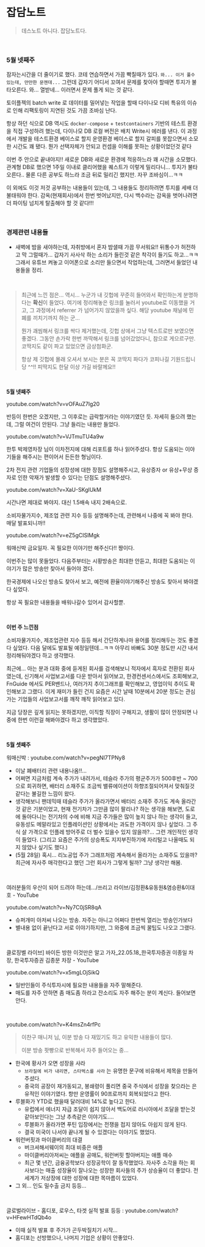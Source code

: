 # 잡담노트

> 데스노트 아니다. 잡담노트다.<br>

<br>

### 5월 넷째주

잠자는시간을 더 줄이기로 했다. 코테 연습하면서 가끔 빡칠때가 있다. `와... 이거 풀수 있는데, 만만한 문젠데...` 그런데 갑자기 어디서 꼬여서 문제를 찾아야 할때면 투지가 불타오른다. 와... 열받네... 이러면서 문제 풀게 되는 것 같다.<br>

토이플젝의 batch write 로 데이터를 밀어넣는 작업을 할때 다이나모 디비 특유의 이슈로 인해 리팩토링이 지연된 것도 가끔 조바심 난다. 

항상 하던 식으로 DB 역시도 `docker-compose` + `testcontainers` 기반의 테스트 환경을 직접 구성하려 했는데, 다이나모 DB 로컬 버전은 배치 Write시 에러를 낸다. 이 과정에서 개발을 테스트환경 베이스로 할지 운영환경 베이스로 할지 갈피를 못잡으면서 소모한 시간도 꽤 됐다. 뭔가 선택자체가 안되고 컨셉을 이해를 못하는 상황이었던것 같다<br>

이번 주 안으로 끝내야지!! 새로운 DB와 새로운 환경에 적응하느라 꽤 시간을 소모했다. 관계형 DB로 했으면 1주일 이내로 클리어했을 퀘스트가 이렇게 밀리다니... 투지가 불타오른다.. 물론 다른 공부도 하느라 조금 뒤로 밀리긴 했지만. 자꾸 조바심이...ㅋㅋ<br>

이 외에도 이것 저것 공부하는 내용들이 있는데, 그 내용들도 정리하려면 투지를 세배 더 불태워야 한다. 감옥(현재회사)에서 한번 벗어났지만, 다시 백수라는 감옥을 벗어나려면 더 파이팅 넘치게 탈출해야 할 것 같다!!!<br>

<br>

### 경제관련 내용들 

- 새벽에 밤을 새야하는데, 자취방에서 혼자 밤샐때 가끔 무서워요!! 뒤통수가 허전하고 막 그럴때가... 갑자기 사사삭 하는 소리가 들린것 같은 착각이 들기도 하고...ㅋㅋ 그래서 유튜브 켜놓고 이어폰으로 소리만 들으면서 작업하는데, 그러면서 들었던 내용들을 정리.

<br>

> 최근에 느낀 점은... 역시... 누군가 내 깃헙에 꾸준히 들어와서 확인하는게 분명하다는 **확신**이 들었다. 여기에 정리해놓은 링크를 눌러서 youtube로 이동했을 거고, 그 과정에서 referrer 가 넘어가지 않았을까 싶다. 해당 youtube 채널에 민폐를 끼치기까지 하는 군...<br>
>
> 뭔가 괘씸해서 링크를 싹다 제거했는데, 깃헙 상에서 그냥 텍스트로만 보였으면 좋겠다. 그동안 손가락 한번 까딱해서 링크를 넘어갔었다니, 참으로 게으르구만. 코딱지도 같이 파고 있었으면 금상첨화군. <br>
>
> 항상 제 깃헙에 몰래 오셔서 보시는 분은 꼭 코딱지 파다가 코피나길 기원드립니당 ^^!! 피딱지도 한달 이상 가길 바랄께요!!<br>

<br>

**5월 넷째주**

youtube.com/watch?v=vOFAuZ7lg20<br>

반등이 한번은 오겠지만, 그 이후로는 급락할거라는 이야기였던 듯. 자세히 들으려 했는데, 그럴 여건이 안된다. 그냥 들리는 내용만 들었다.<br>

 youtube.com/watch?v=VJTmuTU4a9w<br>

한투 박제영차장 님이 이차전지에 대해 리포트를 하나 읽어주셨다. 항상 도움되는 이야기들을 해주시는 편이어서 든든한 형님이다.<br>

2차 전지 관련 기업들의 성장성에 대한 장점도 설명해주시고, 유상증자 or 유상+무상 증자로 인한 악재가 발생할 수 있다는 단점도 설명해주셨다.<br>

 youtube.com/watch?v=XaU-SKglUkM<br>

시간나면 제대로 봐야지. 대신 1.5배속 내지 2배속으로.<br>

소비자물가지수, 제조업 관련 지수 등등 설명해주는데, 관련해서 나중에 꼭 봐야 한다. 매달 발표되니까!!

 youtube.com/watch?v=eZ5gCISlMgk<br>

워매신박 금요일자. 꼭 필요한 이야기만 해주신다!! 짱이다.<br>

이번주는 많이 못들었다. 다음주부터는 시황방송은 최대한 안듣고, 최대한 도움되는 이야기가 많은 방송만 찾아서 들어야 겠다.<br>

한국경제에 나오신 방송도 찾아서 보고, 예전에 환율이야기해주신 방송도 찾아서 봐야겠다 싶었다.<br>

항상 꼭 필요한 내용들을 배워나갈수 있어서 감사할뿐.<br>

<br>

**이번 주 느낀점**<br>

소비자물가지수, 제조업관련 지수 등등 해서 간단하게나마 용어를 정리해두는 것도 좋겠다 싶었다. 다음 달에도 발표될 예정일텐데...ㅋㅋ 아무리 바빠도 30분 정도만 시간 내서 정리해둬야겠다 하고 생각했다.<br>

최근에... 아는 분과 대화 중에 듣게된 회사를 검색해보니 적자에서 흑자로 전환된 회사였는데, 신기해서 사업보고서를 다운 받아서 읽어보고, 한경컨센서스에서도 조회해보고, FnGuide 에서도 PER밴드나, 여러가지 추이그래프를 확인해보고, 영업이익 추이도 확인해보고 그랬다. 이게 재미가 들린 건지 요즘은 시간 날때 10분에서 20분 정도는 관심가는 기업들의 사업보고서를 깨작 깨작 읽어보고 있다. <br>

지금 당장은 깊게 읽지는 못하겠지만, 이직할 직장이 구해지고, 생활이 많이 안정되면 나중에 한번 이런걸 해봐야겠다 하고 생각했었다.<br>

<br>

**5월 셋째주**<br>


워매신박 :  youtube.com/watch?v=pegNl7TPNy8<br>

- 이날 폐배터리 관련 내용나옴!!... 
- 어쩌면 지금처럼 계속 주가가 내려가서, 테슬라 주가의 평균주가가 500후반 \~ 700으로 회귀하면, 배터리 소재주도 조금씩 밸류에이션이 하향조절되어져서 맞춰질것 같다는 불길한 느낌이 왔다. 
- 생각해보니 팬데믹때 테슬라 주가가 올라가면서 배터리 소재주 주가도 계속 올라간 것 같은 기분이었고, 현재 전기차가 그만큼 많이 팔리나? 하는 생각을 해보면, 도로에 돌아다니는 전기차의 수에 비해 지금 주가들은 많이 높지 않나 하는 생각이 들고, 유동성도 메말라있고 인플레이션인 상황에서는 과도한 가격이지 않나 싶었다. 그 주식 살 가격으로 인플레 방어주로 더 벌수 있을수 있지 않을까?... 그런 개인적인 생각이 들었다. (그리고 요즘은 주가의 상승폭도 지지부진하기에 자리털고 나올때도 되지 않았나 싶기도 했다.)
- (5월 28일) 혹시... 리노공업 주가 그래프처럼 계속해서 올라가는 소재주도 있을까? 최근에 자사주 매각한다고 했던 그런 회사가 그렇게 될까? 그냥 생각만 해봄.

<br>

여러분들의 우산이 되어 드려야 하는데.../쓰리고 라이브/김정환&유동원&염승환&이대호 - YouTube

 youtube.com/watch?v=Ny7C0jSR8qA<br>

- 슈퍼개미 아저씨 나오는 방송. 자주는 아니고 어쩌다 한번씩 열리는 방송인가보다
- 별내용 없이 끝난다고 서로 이야기하지만, 그 와중에 조금씩 꿀팁도 나오고 그랬다.

<br>

클로징벨 라이브\] 바이든 방한 이것만은 알고 가자_22.05.18_한국투자증권 이종일 차장, 한국투자증권 김종문 차장 - YouTube

 youtube.com/watch?v=x5mgLOjSikQ<br>

- 일반인들이 주식투자시에 필요한 내용들을 자주 말해준다.
- 매도를 자주 안하면 좀 매도좀 하라고 잔소리도 자주 해주는 분이 계신다. 들어보면 안다.

<br>

 youtube.com/watch?v=K4msZn4rfPc<br>

> 이찬구 매니저 님, 이분 방송 다 재밌기도 하고 유익한 내용들이 많다.<br>
>
> 이분 방송 팟빵으로 반복해서 자주 들어오는 중...<br>

- 한국에 황사가 오면 성장을 사라
  - `브라질에 비가 내리면, 스타벅스를 사라` 는 유명한 문구에 비유해서 제목을 만들어주셨다.
  - 중국의 공장이 재가동되고, 봉쇄령이 풀리면 중국 주식에서 성장을 찾으라는 은유적인 이야기였다. 항만 운영률이 90프로까지 회복되었다고 한다.
- 루블화가 YTD로 했을때 달러대비 14%로 높다고 한다.
  - 유럽에서 에너지 자급 조달이 쉽지 않아서 백도어로 러시아에서 조달을 받는것 같아보인다는 그냥 추측같은 이야기도....
  - 루블화가 올라가면 푸틴 입장에서는 전쟁을 접지 않아도 아쉽지 않게 된다.
  - 결국 미국이 나서야 끝나게 될 수 있겠다는 이야기도 했었다.
- 워런버핏과 마이클버리의 대결
  - 버크셔해서웨이의 최대 비중은 애플
  - 마이클버리아저씨는 애플을 공매도, 워런버핏 할아버지는 애플 매수
  - 최근 몇 년간, 금융공학보다 성장공학이 잘 동작했었다. 자사주 소각을 하는 회사보다는 매출 성장율이 잘나오는 성장한 회사들의 주가 상승율이 더 좋았다. 전 세계가 저상장에 대한 성장에 대한 목마름이 있었다.
- 그 외... 인도 밀수출 금지 등등... 

<br>

글로벌라이브 - 홈디포, 로우스, 타겟 실적 발표 등등 :  youtube.com/watch?v=HFewHTdQb4o

- 이때 실적 발표 후 주가가 곤두박질치기 시작...
- 홈디포는 선방했으나, 나머지 기업은 상황이 안좋았다.

<br>
